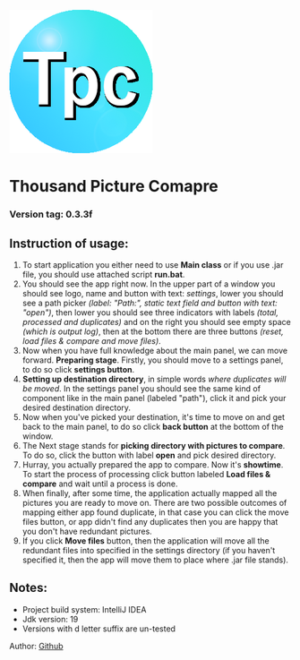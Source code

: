 ![logo](resources/thumbnail.png) 
# Thousand Picture Comapre
### Version tag: 0.3.3f
## Instruction of usage: 
1. To start application you either need to use **Main class** or if you use .jar file, you should use attached script **run.bat**.
2. You should see the app right now. In the upper part of a window you should see logo, name and button with text: *settings*, lower you should see a path picker *(label: "Path:", static text field and button with text: "open")*, then lower you should see three indicators with labels *(total, processed and duplicates)* and on the right you should see empty space *(which is output log)*, then at the bottom there are three buttons *(reset, load files & compare and move files)*.
3. Now when you have full knowledge about the main panel, we can move forward. **Preparing stage**. Firstly, you should move to a settings panel, to do so click **settings button**.
4. **Setting up destination directory**, in simple words *where duplicates will be moved*. In the settings panel you should see the same kind of component like in the main panel (labeled "path"), click it and pick your desired destination directory.
5. Now when you've picked your destination, it's time to move on and get back to the main panel, to do so click **back button** at the bottom of the window.
6. The Next stage stands for **picking directory with pictures to compare**. To do so, click the button with label **open** and pick desired directory.
7. Hurray, you actually prepared the app to compare. Now it's **showtime**. To start the process of processing click button labeled **Load files & compare** and wait until a process is done.
8. When finally, after some time, the application actually mapped all the pictures you are ready to move on. There are two possible outcomes of mapping either app found duplicate, in that case you can click the move files button, or app didn't find any duplicates then you are happy that you don't have redundant pictures.
9. If you click **Move files** button, then the application will move all the redundant files into specified in the settings directory (if you haven't specified it, then the app will move them to place where .jar file stands).
## Notes:
- Project build system: IntelliJ IDEA
- Jdk version: 19
- Versions with d letter suffix are un-tested

Author: [Github](https://github.com/maksik997) 
